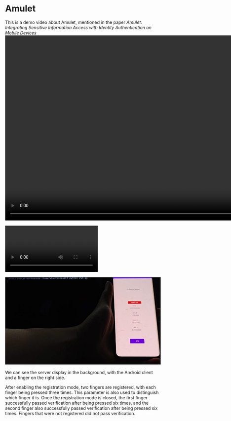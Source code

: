 # Amulet

This is a demo video about Amulet, mentioned in the paper _Amulet: Integrating Sensitive Information Access with Identity Authentication on Mobile Devices_
<video width="900" height="600" controls>
  <source src="video.mp4" type="video/mp4">
</video>

![](https://raw.githubusercontent.com/iamulettt/Amulet/main/video.mp4)

[![Watch the video](https://raw.githubusercontent.com/iamulettt/Amulet/main/video-cover.jpg)](https://raw.githubusercontent.com/iamulettt/Amulet/main/video.mp4)

We can see the server display in the background, with the Android client and a finger on the right side.

After enabling the registration mode, two fingers are registered, with  each finger being pressed three times. This parameter is also used to  distinguish which finger it is. Once the registration mode is closed,  the first finger successfully passed verification after being pressed  six times, and the second finger also successfully passed verification  after being pressed six times. Fingers that were not registered did not  pass verification.
